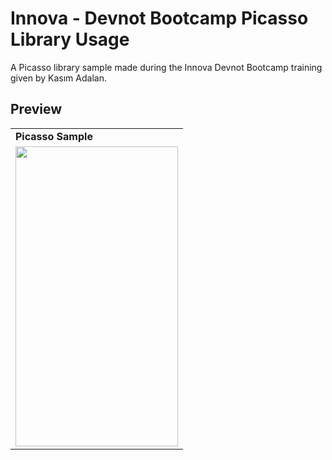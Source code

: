 # Innova - Devnot Bootcamp Picasso Library Usage
A Picasso library sample made during the Innova Devnot Bootcamp training given by Kasım Adalan.

## Preview
<table>
  <tr>
    <td> <b> Picasso Sample </b> </td>
  </tr>
  <tr>
    <td valign="top"><img src=https://user-images.githubusercontent.com/56589369/152645191-049dbd7e-91c8-444a-be4e-2897353fc0d3.jpg height="480" width="260"></td>
  </tr>
 </table>
